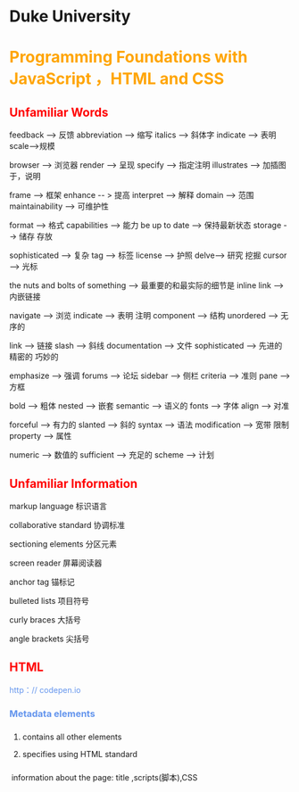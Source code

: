# Duke University

# <font color='orange'>Programming Foundations with JavaScript ，HTML and CSS</font>



## <font color='red'>Unfamiliar  Words</font>

feedback -->  反馈   abbreviation --> 缩写  italics --> 斜体字   indicate --> 表明  scale-->规模

browser --> 浏览器   render --> 呈现    specify --> 指定注明  illustrates --> 加插图于，说明  

frame --> 框架   		enhance -- >  提高    interpret --> 解释    domain --> 范围   maintainability --> 可维护性

format --> 格式		capabilities --> 能力    be up to date --> 保持最新状态 storage --> 储存 存放

sophisticated --> 复杂    tag --> 标签     license --> 护照 delve--> 研究 挖掘   cursor --> 光标

the nuts and bolts of something -->  最重要的和最实际的细节是  inline link --> 内嵌链接

navigate --> 浏览	indicate --> 表明 注明  component --> 结构  unordered --> 无序的

link -->  链接           slash --> 斜线   documentation --> 文件 	sophisticated --> 先进的 精密的 巧妙的

emphasize --> 强调   forums --> 论坛   sidebar --> 侧栏  criteria --> 准则   pane --> 方框

bold --> 粗体    nested --> 嵌套    semantic --> 语义的    fonts --> 字体      align -->  对准 

forceful -->  有力的  slanted --> 斜的  syntax --> 语法  modification --> 宽带 限制  property --> 属性

numeric --> 数值的  sufficient --> 充足的  scheme --> 计划 

## <font color='red'>Unfamiliar  Information</font>

markup language 标识语言

collaborative standard 协调标准

sectioning elements  分区元素

screen reader 屏幕阅读器

anchor tag  锚标记

bulleted lists 项目符号

curly braces   大括号

angle brackets  尖括号

## <font color='red'> HTML </font>





<font color='cornflowerblue'>http：// codepen.io</font>

### <font color='cornflowerblue'>Metadata elements</font>

###  <html>   

1. contains all other elements 

2. specifies using HTML standard  

   

### <head>

​	information about the page: title ,scripts(脚本),CSS

### <title>

​	1.   Specifies page title

2. Nested(嵌套) inside <head>,</head>  tags 

### <font color='cornflowerblue'>Sectioning Elements</font>

### <body>

1.  Contains all  items seen on page 

### <h1>

1. section header

    	 2.   Also <h2>, <h3>,...<h6>

### <div>

1. defines section of web page

   	2.  Useful for CSS







### <b>

just to emphasize some of the words with a bold text



### <em>

using to emphasize word with a slanted text



### <a>

specify a link to another website  

<a href>  the <<href>> specifies the URL for that web page and  is required

<a target> owe different usage with four param

1. "_self"  express to appear in the current window with the image content of link
2. "_parent" express consider the image content of link into last image of document
3. "_top" express show the image content of link in the window without frame_
4. _"_blank" express open the image content in a new browser window    





### <img src="" width="%" />

to create a image , photo , picture in the web page



### <font color='cornflowerblue'>list</font>

### <ul>

to make a unordered list	

### <li>

describes one item in the list

Anything between <li></li>element, not just text : <img>, <a href>, <ul>

### <ol>

to make a ordered list



### <font color='blue'>table</font>

### <table> 

define a  table

### <tr>

define a table row (no matter the <td> or <th> ,both of them need to use a new <tr>)

### <th>

 table header cell

### <td>

the content of table

## <font color='red'>CSS</font>

define ：Cascading Style Sheets

selector ：what element to format

selector {

​				property ：value ；

}

### 

### <class>  Named Style

​	html:

​				<property class="name"></property>

​	CSS:

​			.name{

​				property : value;

​							}

### <id> : Name one element

html:

​			<property id = "name"></property>

CSS:

#name{

​			property : value ;

}



## Final Work

https://codepen.io/mu-amua/pen/yLqBKEG



